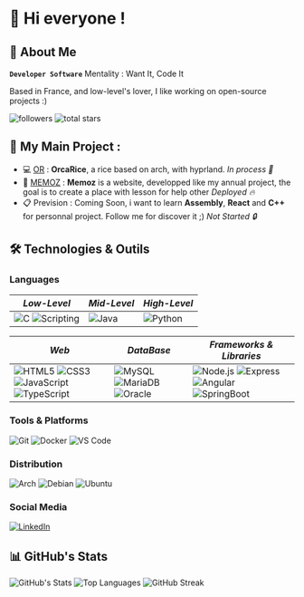 #     👋 Hi everyone !

##     🚀 About Me

**`Developer Software`**
Mentality : Want It, Code It

Based in France, and low-level's lover, I like working on open-source projects :)

![followers](https://custom-icon-badges.demolab.com/github/followers/conspicio-ok?color=236ad3&labelColor=1155ba&style=for-the-badge&logo=person-add&label=Follow&logoColor=white)
![total stars](https://custom-icon-badges.demolab.com/github/stars/conspicio-ok?color=55960c&style=for-the-badge&labelColor=488207&logo=star)


##    🔭 My Main Project :
- 💻 [OR](https://github.com/conspicio-ok/orca-rice) : **OrcaRice**, a rice based on arch, with hyprland. *In process 🚧*
- 📝 [MEMOZ](https://memoz.fr) : **Memoz** is a website, developped like my annual project, the goal is to create a place with lesson for help other *Deployed 🔥*
- 📋 Prevision : Coming Soon, i want to learn **Assembly**, **React** and **C++** for personnal project. Follow me for discover it ;) *Not Started 🔒*

## 🛠️ Technologies & Outils

### Languages

| *Low-Level* | *Mid-Level* | *High-Level* |
|-----------|-----------|-----------|
| ![C](https://img.shields.io/badge/-C-A8B9CC?style=for-the-badge&logo=c&logoColor=white) ![Scripting](https://img.shields.io/badge/-bash-666666?style=for-the-badge&logo=gnubash&logoColor=white)  | ![Java](https://img.shields.io/badge/-Java-007396?style=for-the-badge&logo=java&logoColor=white)  | ![Python](https://img.shields.io/badge/-Python-3776AB?style=for-the-badge&logo=python&logoColor=white)  |


| *Web* | *DataBase* | *Frameworks & Libraries* |
|-----------|-----------|-----------|
| ![HTML5](https://img.shields.io/badge/-HTML5-E34F26?style=for-the-badge&logo=html5&logoColor=white) ![CSS3](https://img.shields.io/badge/-CSS3-1572B6?style=for-the-badge&logo=css3&logoColor=white) ![JavaScript](https://img.shields.io/badge/-JavaScript-F7DF1E?style=for-the-badge&logo=javascript&logoColor=black) ![TypeScript](https://img.shields.io/badge/-TypeScript-3178C6?style=for-the-badge&logo=typescript&logoColor=white)  | ![MySQL](https://img.shields.io/badge/-MySQL-4479A1?style=for-the-badge&logo=mysql&logoColor=white) ![MariaDB](https://img.shields.io/badge/-MariaDB-4479A1?style=for-the-badge&logo=mariadb&logoColor=white) ![Oracle](https://img.shields.io/badge/-Oracle-4479A1?style=for-the-badge&logoColor=white)  | ![Node.js](https://img.shields.io/badge/-Node.js-339933?style=for-the-badge&logo=node.js&logoColor=white) ![Express](https://img.shields.io/badge/-Express-000000?style=for-the-badge&logo=express&logoColor=white) ![Angular](https://img.shields.io/badge/-Angular-C30010?style=for-the-badge&logo=angular&logoColor=white) ![SpringBoot](https://img.shields.io/badge/-SpringBoot-339933?style=for-the-badge&logo=springboot&logoColor=white)  |

### Tools & Platforms
![Git](https://img.shields.io/badge/-Git-F05032?style=for-the-badge&logo=git&logoColor=white)
![Docker](https://img.shields.io/badge/-Docker-2496ED?style=for-the-badge&logo=docker&logoColor=white)
![VS Code](https://img.shields.io/badge/-VS%20Code-007ACC?style=for-the-badge&logo=visual-studio-code&logoColor=white)

### Distribution
![Arch](https://img.shields.io/badge/-Archlinux-333333?style=for-the-badge&logo=archlinux&logoColor=1793d1)
![Debian](https://img.shields.io/badge/-Debian-EEEEEE?style=for-the-badge&logo=debian&logoColor=D70A53)
![Ubuntu](https://img.shields.io/badge/-Ubuntu-E95420?style=for-the-badge&logo=ubuntu&logoColor=FFFFFF)

### Social Media
[![LinkedIn](https://img.shields.io/badge/-LinkedIn-0A66C2?style=for-the-badge)](https://www.linkedin.com/in/conspicio)

## 📊 GitHub's Stats
![GitHub's Stats](https://github-readme-stats.vercel.app/api?username=conspicio-ok&show_icons=true&theme=transparent)
![Top Languages](https://github-readme-stats.vercel.app/api/top-langs/?username=conspicio-ok&layout=compact&theme=transparent)
![GitHub Streak](https://streak-stats.demolab.com/?user=conspicio-ok&theme=transparent)
